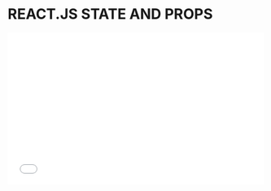 # REACT.JS STATE AND PROPS
<iframe width="100%" height="300" src="//jsfiddle.net/velopert/k21ozagp/17/embedded/js,html,result/" allowfullscreen="allowfullscreen" frameborder="0"></iframe>
